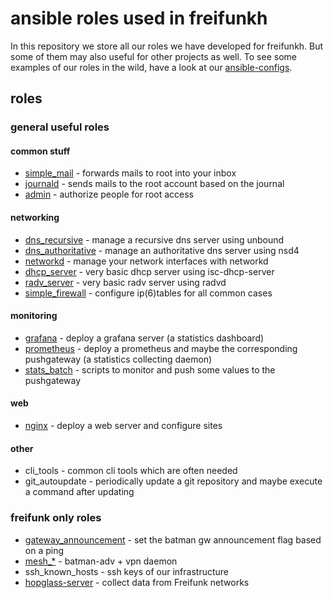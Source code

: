 # ansible roles used in freifunkh

In this repository we store all our roles we have developed for freifunkh.
But some of them may also useful for other projects as well.
To see some examples of our roles in the wild, have a look
at our [ansible-configs](https://github.com/freifunkh/ansible-configs).

## roles

### general useful roles

#### common stuff

- [simple_mail](docs/simple_mail.md) - forwards mails to root into your inbox
- [journald](docs/journald.md) - sends mails to the root account based on the journal
- [admin](docs/admin.md) - authorize people for root access

#### networking

- [dns_recursive](docs/dns_recursive.md) - manage a recursive dns server using unbound
- [dns_authoritative](docs/dns_authoritative.md) - manage an authoritative dns server using nsd4
- [networkd](docs/networkd.md) - manage your network interfaces with networkd
- [dhcp_server](docs/dhcp_server.md) - very basic dhcp server using isc-dhcp-server
- [radv_server](docs/radv_server.md) - very basic radv server using radvd
- [simple_firewall](docs/simple_firewall.md) - configure ip(6)tables for all common cases

#### monitoring

- [grafana](docs/grafana.md) - deploy a grafana server (a statistics dashboard)
- [prometheus](docs/prometheus.md) - deploy a prometheus and maybe the corresponding pushgateway (a statistics collecting daemon)
- [stats_batch](docs/stats_batch.md) - scripts to monitor and push some values to the pushgateway

#### web

- [nginx](docs/nginx.md) - deploy a web server and configure sites

#### other

- cli_tools - common cli tools which are often needed
- git_autoupdate - periodically update a git repository and maybe execute a command after updating

### freifunk only roles

- [gateway_announcement](docs/gateway_announcement.md) - set the batman gw announcement flag based on a ping
- [mesh_*](docs/mesh_*.md) - batman-adv + vpn daemon
- ssh_known_hosts - ssh keys of our infrastructure
- [hopglass-server](docs/hopglass-server.md) - collect data from Freifunk networks

